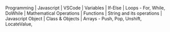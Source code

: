 Programming | Javascript | VSCode | Variables | If-Else | Loops - For, While, DoWhile | Mathematical Operations | Functions | String and its operations | Javascript Object | Class & Objects | Arrays - Push, Pop, Unshift, LocateValue,
